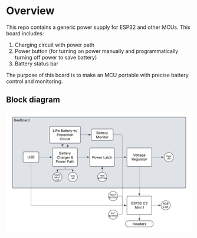 # Overview

This repo contains a generic power supply for ESP32 and other MCUs. This board includes: 

1) Charging circuit with power path
2) Power button (for turning on power manually and programmatically turning off power to save battery)
3) Battery status bar 

The purpose of this board is to make an MCU portable with precise battery control and monitoring.

## Block diagram

![BeeBoard block diagram](./images/BeeBoardBlockDiagram.png)
